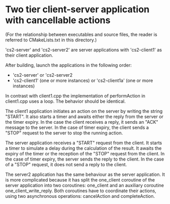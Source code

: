 # Two tier client-server application with cancellable actions

(For the relationship between executables and source files, the reader is referred to CMakeLists.txt in this directory.)

'cs2-server' and 'cs2-server2' are server applications with 'cs2-client1' as their client application.

After building, launch the applications in the following order:

* 'cs2-server' or 'cs2-server2
* 'cs2-client1' (one or more instances) or 'cs2-client1a' (one or more instances)

In contrast with client1.cpp the implementation of performAction in client1.cpp uses a loop.
The behavior should be identical.

The client1 application initiates an action on the server by writing the string "START".
It also starts a timer and awaits either the reply from the server or the timer expiry.
In the case the client receives a reply, it sends an "ACK" message to the server.
In the case of timer expiry, the client sends a "STOP" request to the server to stop the running action.

The server application receives a "START" request from the client.
It starts a timer to simulate a delay during the calculation of the result.
It awaits the expiry of the timer or the reception of the "STOP" request from the client.
In the case of timer expiry, the server sends the reply to the client.
In the case of a "STOP" request, it does not send a reply to the client.

The server2 application has the same behaviour as the server application.
It is more complicated  because it has split the one_client coroutine of the server application
into two coroutines: one_client and an auxiliary coroutine one_client_write_reply.
Both coroutines have to coordinate their actions, using two asynchronous operations: cancelAction and completeAction.
